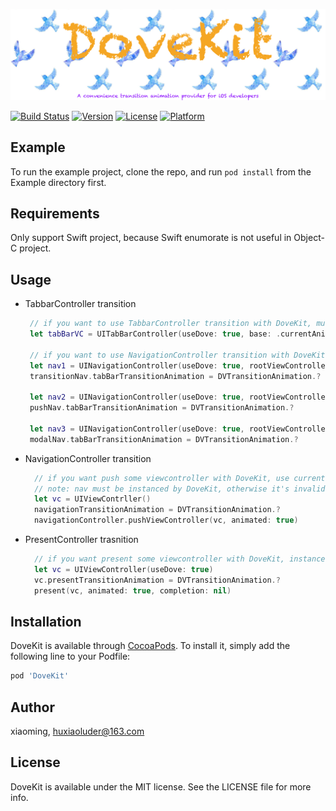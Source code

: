 ![DoveKit Logo](./DoveKit.png)

[![Build Status](https://travis-ci.org/huxiaoluder/DoveKit.svg?branch=1.0.0)](https://travis-ci.org/huxiaoluder/DoveKit)
[![Version](https://img.shields.io/cocoapods/v/DoveKit.svg?style=flat)](https://cocoapods.org/pods/DoveKit)
[![License](https://img.shields.io/cocoapods/l/DoveKit.svg?style=flat)](https://cocoapods.org/pods/DoveKit)
[![Platform](https://img.shields.io/cocoapods/p/DoveKit.svg?style=flat)](https://cocoapods.org/pods/DoveKit)

## Example

To run the example project, clone the repo, and run `pod install` from the Example directory first.

## Requirements

Only support Swift project, because Swift enumorate is not useful in Object-C project.

## Usage

* TabbarController transition

   ```swift
    // if you want to use TabbarController transition with DoveKit, must call func UITabBarController(useDove:, base:)
    let tabBarVC = UITabBarController(useDove: true, base: .currentAnimation)

    // if you want to use NavigationController transition with DoveKit, must call func UINavigationController(useDove:, rootViewController:)
    let nav1 = UINavigationController(useDove: true, rootViewController: transitionVC)
    transitionNav.tabBarTransitionAnimation = DVTransitionAnimation.?

    let nav2 = UINavigationController(useDove: true, rootViewController: pushVC)
    pushNav.tabBarTransitionAnimation = DVTransitionAnimation.?

    let nav3 = UINavigationController(useDove: true, rootViewController: modalVC)
    modalNav.tabBarTransitionAnimation = DVTransitionAnimation.?
  ```

* NavigationController transition

  ```swift
    // if you want push some viewcontroller with DoveKit, use current viewcontroller.navigationTransitionAnimation.
    // note: nav must be instanced by DoveKit, otherwise it's invalid.
    let vc = UIViewContrller()
    navigationTransitionAnimation = DVTransitionAnimation.?
    navigationController.pushViewController(vc, animated: true)
  ```

* PresentController trasnition

  ```swift
    // if you want present some viewcontroller with DoveKit, instance a viewcontroller by func UIViewController(useDove:) and use viewcontroller.presentTransitionAnimation
    let vc = UIViewController(useDove: true)
    vc.presentTransitionAnimation = DVTransitionAnimation.?
    present(vc, animated: true, completion: nil)
  ```

## Installation

DoveKit is available through [CocoaPods](https://cocoapods.org). To install
it, simply add the following line to your Podfile:

```ruby
pod 'DoveKit'
```

## Author

xiaoming, huxiaoluder@163.com

## License

DoveKit is available under the MIT license. See the LICENSE file for more info.
